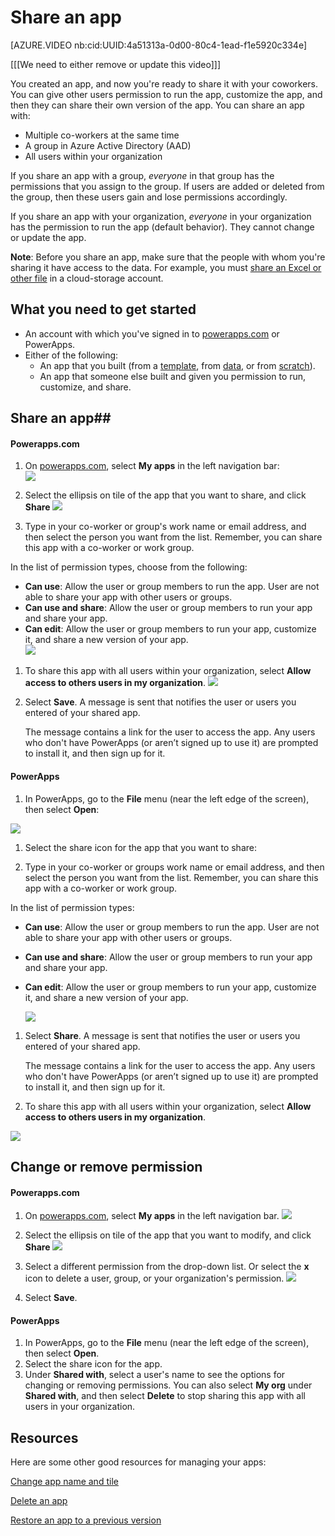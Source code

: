 <properties
    pageTitle="Share an app in PowerApps | Microsoft PowerApps"
    description="Share your app by giving other users permission to run or modify it"
    services=""
    suite="powerapps"
    documentationCenter="na"
    authors="jamesol-msft"
    manager="erikre"
    editor=""
    tags=""/>
<tags
    ms.service="powerapps"
    ms.devlang="na"
    ms.topic="article"
    ms.tgt_pltfrm="na"
    ms.workload="na"
    ms.date="04/13/2016"
    ms.author="jamesol"/>

# Share an app #
[AZURE.VIDEO nb:cid:UUID:4a51313a-0d00-80c4-1ead-f1e5920c334e]

[[[We need to either remove or update this video]]]

You created an app, and now you're ready to share it with your coworkers. You can give other users permission to run the app, customize the app, and then they can share their own version of the app. You can share an app with:

- Multiple co-workers at the same time
- A group in Azure Active Directory (AAD)
- All users within your organization

If you share an app with a group, *everyone* in that group has the permissions that you assign to the group. If users are added or deleted from the group, then these users gain and lose permissions accordingly.

If you share an app with your organization, *everyone* in your organization has the permission to run the app (default behavior). They cannot change or update the app.

**Note**: Before you share an app, make sure that the people with whom you're sharing it have access to the data. For example, you must [share an Excel or other file](share-app-data.md) in a cloud-storage account.

## What you need to get started

- An account with which you've signed in to [powerapps.com](2) or PowerApps.
- Either of the following:
	- An app that you built (from a [template](get-started-test-drive.md), from [data](get-started-create-from-data.md), or from [scratch](get-started-create-from-blank.md)).
	- An app that someone else built and given you permission to run, customize, and share.

## Share an app##

#### Powerapps.com

1. On [powerapps.com][1], select **My apps** in the left navigation bar:  
![](./media/share-app/new-file-apps-portal.png)

1. Select the ellipsis on tile of the app that you want to share, and click **Share**
![](./media/share-app/new_app_tile.png)

1. Type in your co-worker or group's work name or email address, and then select the person you want from the list. Remember, you can share this app with a co-worker or work group.

  In the list of permission types, choose from the following:  
  - **Can use**: Allow the user or group members to run the app. User are not able to share your app with other users or groups.
  - **Can use and share**: Allow the user or group members to run your app and share your app.
  - **Can edit**: Allow the user or group members to run your app, customize it, and share a new version of your app.  
  ![](./media/share-app/new-permission-list-portal.png)

1. To share this app with all users within your organization, select **Allow access to others users in my organization**.
![](./media/share-app/new-orgwidesharing-portal.png)

1. Select **Save**. A message is sent that notifies the user or users you entered of your shared app.

	The message contains a link for the user to access the app. Any users who don't have PowerApps (or aren’t signed up to use it) are prompted to install it, and then sign up for it.

#### PowerApps
1. In PowerApps, go to the **File** menu (near the left edge of the screen), then select **Open**:  

 ![](./media/share-app/new-open-apps.png)

1. Select the share icon for the app that you want to share:  

1. Type in your co-worker or groups work name or email address, and then select the person you want from the list. Remember, you can share this app with a co-worker or work group.

  In the list of permission types:
  - **Can use**: Allow the user or group members to run the app. User are not able to share your app with other users or groups.
  - **Can use and share**: Allow the user or group members to run your app and share your app.
  - **Can edit**: Allow the user or group members to run your app, customize it, and share a new version of your app.

    ![](./media/share-app/new-permissions-pa.png)

1. Select **Share**. A message is sent that notifies the user or users you entered of your shared app.

	The message contains a link for the user to access the app. Any users who don't have PowerApps (or aren’t signed up to use it) are prompted to install it, and then sign up for it.

1. To share this app with all users within your organization, select **Allow access to others users in my organization**.

  ![](./media/share-app/permissions-org.png)

## Change or remove permission ##

#### Powerapps.com

1. On [powerapps.com][1], select **My apps** in the left navigation bar.
![](./media/share-app/new-file-apps-portal.png)


1. Select the ellipsis on tile of the app that you want to modify, and click **Share**  ![](./media/share-app/new_app_tile.png)

1. Select a different permission from the drop-down list. Or select the **x** icon to delete a user, group, or your organization's permission.
![](./media/share-app/new-share-permissiontypes-portal.png)

1. Select **Save**.

#### PowerApps

1. In PowerApps, go to the **File** menu (near the left edge of the screen), then select **Open**.
1. Select the share icon for the app.
2. Under **Shared with**, select a user's name to see the options for changing or removing permissions. You can also select **My org** under **Shared with**, and then select **Delete** to stop sharing this app with all users in your organization.

<!--Reference links in article-->
[1]: http://go.microsoft.com/fwlink/?LinkId=715583
[2]: http://go.microsoft.com/fwlink/?LinkId=708209

## Resources

Here are some other good resources for managing your apps:

[Change app name and tile](./set-name-tile.md)

[Delete an app](./delete-app.md)

[Restore an app to a previous version](./restore-an-app.md)

<!--Reference links in article-->
[1]: http://go.microsoft.com/fwlink/?LinkId=715583
[2]: http://go.microsoft.com/fwlink/?LinkId=708209
